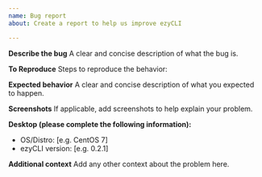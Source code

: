 ```yaml
---
name: Bug report
about: Create a report to help us improve ezyCLI

---
```


**Describe the bug**
A clear and concise description of what the bug is.

**To Reproduce**
Steps to reproduce the behavior:

**Expected behavior**
A clear and concise description of what you expected to happen.

**Screenshots**
If applicable, add screenshots to help explain your problem.

**Desktop (please complete the following information):**
 - OS/Distro: [e.g. CentOS 7]
 - ezyCLI version: [e.g. 0.2.1]

**Additional context**
Add any other context about the problem here.
